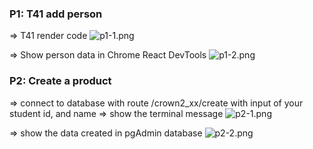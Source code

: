 ### P1: T41 add person

=> T41 render code
![p1-1.png](https://i.imgur.com/pkfCo3r.png)

=> Show person data in Chrome React DevTools
![p1-2.png](https://i.imgur.com/s7hi36u.png)

### P2: Create a product

=> connect to database with route /crown2_xx/create
with input of your student id, and name
=> show the terminal message
![p2-1.png](https://i.imgur.com/n68vcU4.png)

=> show the data created in pgAdmin database
![p2-2.png](https://i.imgur.com/Goz0rSH.png)
